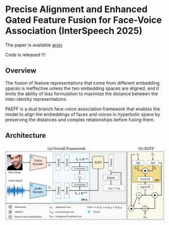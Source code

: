# Precise Alignment and Enhanced Gated Feature Fusion for Face-Voice Association (InterSpeech 2025)

The paper is available [arxiv](https://arxiv.org/abs/2505.17002)

Code is released !!!

## Overview
The fusion of feature representations that come from different embedding spaces is ineffective unless the two embedding spaces are aligned, and it limits the ability of loss formulation to maximize the distance between the inter-identity representations.

PAEFF is a dual branch face-voice association framework that enables the model to align the embeddings of faces and voices in hyperbolic space by preserving the distances and complex relationships before fusing them.

## Architecture
<img width="768" alt="image" src="images/overall_framework.png">
